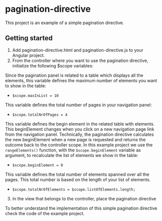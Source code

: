 # pagination-directive

This project is an example of a simple pagination directive.

## Getting started

1. Add pagination-directive.html and pagination-directive.js to your Angular project.
2. From the controller where you want to use the pagination directive, initialize the following $scope variables:
 
 Since the pagination panel is related to a table which displays all the elements, this variable defines the maximum number of elements you want to show in the table:
 - `$scope.maxInList = 10`

 This variable defines the total number of pages in your navigation panel:
 - `$scope.totalNrOfPages = 4`
  
 This variable defines the begin element in the related table with elements. This beginElement changes when you click on
 a new navigation page link from the navigation panel. Technically, the pagination directive calculates the new beginElement
 when a new page is requested and returns the outcome back to the controller scope. In this example project we use the `rangeElements()` function, with the `$scope.beginElement` variable as argument, to recalculate the list of elements we show in the table:

 - `$scope.beginElement = 0` 
 
 This variable defines the total number of elements spanned over all the pages. This total number is based on the length of
 your list of elements.
 - `$scope.totalNrOfElements = $scope.listOfElements.length;`

3. In the view that belongs to the controller, place the pagination directive

<pagination-directive begin-element="beginElement"
    total-nr-of-pages="{{totalNrOfPages}}"
    max-in-list="{{maxInList}}"
    total-nr-of-elements="{{totalNrOfElements}}">
</pagination-directive>

To better understand the implementation of this simple pagination directive check the code of the example project.
